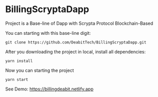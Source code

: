 # BillingScryptaDapp

Project is a Base-line of Dapp with Scrypta Protocol Blockchain-Based

You can starting with this base-line digit:

`git clone https://github.com/DeabitTech/BillingScryptaDapp.git`

After you downloading the project in local, install all dependencies:

`yarn install`

Now you can starting the project

`yarn start`

See Demo: https://billingdeabit.netlify.app
